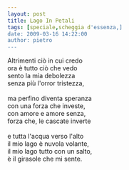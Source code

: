 ```yaml
---
layout: post
title: Lago In Petali
tags: [speciale,scheggia d'essenza,]
date: 2009-03-16 14:22:00
author: pietro
---
```

Altrimenti ciò in cui credo<br/>ora è tutto ciò che vedo<br/>sento la mia debolezza<br/>senza più l'orror tristezza,<br/><br/>ma perfino diventa speranza<br/>con una forza che investe,<br/>con amore e amore senza,<br/>forza che, le cascate inverte<br/><br/>e tutta l'acqua verso l'alto<br/>il mio lago è nuvola volante,<br/>il mio lago tutto con un salto,<br/>è il girasole che mi sente.
